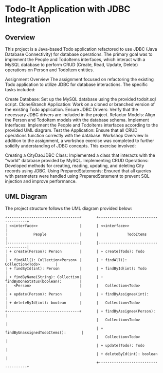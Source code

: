# Todo-It Application with JDBC Integration

## Overview

This project is a Java-based Todo application refactored to use JDBC (Java Database Connectivity) for database operations. The primary goal was to implement the People and TodoItems interfaces, which interact with a MySQL database to perform CRUD (Create, Read, Update, Delete) operations on Person and TodoItem entities.

Assignment Overview
The assignment focused on refactoring the existing Todo application to utilize JDBC for database interactions. The specific tasks included:

Create Database: Set up the MySQL database using the provided todoit.sql script.
Clone/Branch Application: Work on a cloned or branched version of the existing Todo application.
Ensure JDBC Drivers: Verify that the necessary JDBC drivers are included in the project.
Refactor Models: Align the Person and TodoItem models with the database schema.
Implement Interfaces: Implement the People and TodoItems interfaces according to the provided UML diagram.
Test the Application: Ensure that all CRUD operations function correctly with the database.
Workshop Overview
In addition to the assignment, a workshop exercise was completed to further solidify understanding of JDBC concepts. This exercise involved:

Creating a CityDaoJDBC Class: Implemented a class that interacts with the "world" database provided by MySQL.
Implementing CRUD Operations: Developed methods for creating, reading, updating, and deleting City records using JDBC.
Using PreparedStatements: Ensured that all queries with parameters were handled using PreparedStatement to prevent SQL injection and improve performance.


## UML Diagram
The project structure follows the UML diagram provided below:



```plaintext
+---------------------------------+       +-------------------------------------+
| <<interface>>                   |       | <<interface>>                       |
|            People               |       |             TodoItems               |
|---------------------------------|       |-------------------------------------|
| + create(Person): Person        |       | + create(Todo): Todo                |
| + findAll(): Collection<Person> |       | + findAll(): Collection<Todo>       |
| + findById(int): Person         |       | + findById(int): Todo               |
| + findByName(String): Collection|       | + findByDoneStatus(boolean):        |
|   <Person>                      |       |   Collection<Todo>                  |
| + update(Person): Person        |       | + findByAssignee(int):              |
| + deleteById(int): boolean      |       |   Collection<Todo>                  |
+---------------------------------+       | + findByAssignee(Person):           |
                                          |   Collection<Todo>                  |
                                          | + findByUnassignedTodoItems():       |
                                          |   Collection<Todo>                  |
                                          | + update(Todo): Todo                |
                                          | + deleteById(int): boolean          |
                                          +-------------------------------------+

